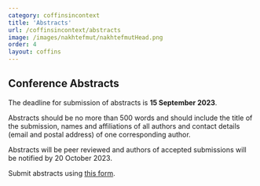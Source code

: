 ```yaml
---
category: coffinsincontext
title: 'Abstracts'
url: /coffinsincontext/abstracts
image: /images/nakhtefmut/nakhtefmutHead.png
order: 4
layout: coffins
---
```

## Conference Abstracts

The deadline for submission of abstracts is **15 September 2023**. 

Abstracts should be no more than 500 words and should include the title of the submission, names and affiliations of all authors and contact details (email and postal address) of one corresponding author. 

Abstracts will be peer reviewed and authors of accepted submissions will be notified by 20 October 2023.

Submit abstracts using [this form](https://forms.gle/n6wdCnRGAW9TMdSC9).
